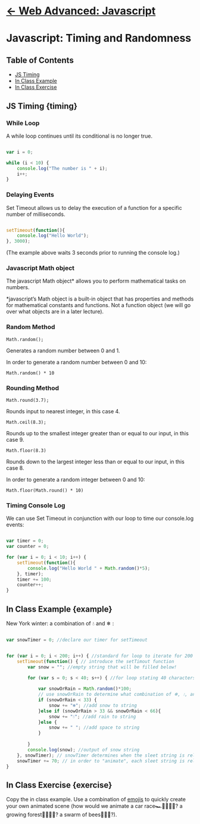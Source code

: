 # [← Web Advanced: Javascript](../../)

# Javascript: Timing and Randomness

## Table of Contents
- [JS Timing](#timing)
- [In Class Example](#example)
- [In Class Exercise](#exercise)

## JS Timing {timing}

### While Loop

A while loop continues until its conditional is no longer true.

```javascript

var i = 0;

while (i < 10) {
    console.log("The number is " + i);
    i++;
}


```

### Delaying Events

Set Timeout allows us to delay the execution of a function for a specific number of milliseconds.

```javascript

setTimeout(function(){ 
    console.log("Hello World"); 
}, 3000);

```

(The example above waits 3 seconds prior to running the console log.)

### Javascript Math object

The javascript Math object&#42; allows you to perform mathematical tasks on numbers.

&#42;javascript&rsquo;s Math object is a built-in object that has properties and methods for mathematical constants and functions. Not a function object (we will go over what objects are in a later lecture).

### Random Method

`Math.random();`

Generates a random number between 0 and 1.

In order to generate a random number between 0 and 10:

`Math.random() * 10`


### Rounding Method

`Math.round(3.7);`

Rounds input to nearest integer, in this case 4.

`Math.ceil(8.3);`

Rounds up to the smallest integer greater than or equal to our input, in this case 9.

`Math.floor(8.3)`

Rounds down to the largest integer less than or equal to our input, in this case 8.

In order to generate a random integer between 0 and 10:

`Math.floor(Math.round() * 10)`


### Timing Console Log

We can use Set Timeout in conjunction with our loop to time our console.log events:

```javascript

var timer = 0;
var counter = 0;

for (var i = 0; i < 10; i++) {
    setTimeout(function(){ 
        console.log("Hello World " + Math.random()*5); 
    }, timer);
    timer += 100;
    counter++;
}


```





## In Class Example {example}

New York winter: a combination of 💧 and ❄ :



```javascript

var snowTimer = 0; //declare our timer for setTimeout


for (var i = 0; i < 200; i++) { //standard for loop to iterate for 200 console lines
    setTimeout(function() { // introduce the setTimout function
        var snow = ""; //empty string that will be filled below!
        
        for (var s = 0; s < 40; s++) { //for loop stating 40 characters per line

        	var snowOrRain = Math.random()*100; 
        	// use snowOrRain to determine what combination of ❄, 💧, and " " each line has
            if (snowOrRain < 33) {
                snow += "❄️"; //add snow to string
            }else if (snowOrRain > 33 && snowOrRain < 66){
            	snow += "💧"; //add rain to string
            }else {
                snow += " "; //add space to string
            }
    
        }
        console.log(snow); //output of snow string
    }, snowTimer); // snowTimer determines when the sleet string is released
    snowTimer += 70; // in order to "animate", each sleet string is released +70 milliseconds after the previous one.
} 


```


## In Class Exercise {exercise}

Copy the in class example. Use a combination of [emojis](https://emojipedia.org/) to quickly create your own animated scene (how would we animate a car race🏎️🚗🚓🚚🚛? a growing forest🌱🌿🌳🌲? a swarm of bees🐝🐝🐝?). 



